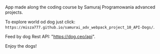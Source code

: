 App made along the coding course by Samuraj Programowania advanced projects.

To explore world od dog just click: `https://misza777.github.io/samurai_adv_webpack_project_10_API-Dogs/`.

Feed by dog Rest API: "https://dog.ceo/api".

Enjoy the dogs!
